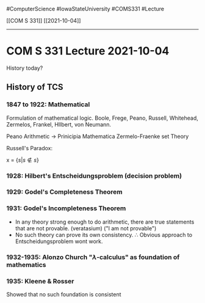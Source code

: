 #ComputerScience  #IowaStateUniversity  #COMS331 
#Lecture

[[COM S 331]] [[2021-10-04]]

---

# COM S 331 Lecture 2021-10-04

History today?

## History of TCS

### 1847 to 1922: Mathematical
Formulation of mathematical logic. 
Boole, Frege, Peano, Russell, Whitehead, Zermelos, Frankel, HIlbert, von Neumann.

Peano Arithmetic 
$\rightarrow$ Prinicipia Mathematica
Zermelo-Fraenke set Theory 


Russell's Paradox:

x = $\{s | s \notin s\}$

### 1928: Hilbert's Entscheidungsproblem (decision problem)

### 1929: Godel's Completeness Theorem

### 1931: Godel's Incompleteness Theorem

- In any theory strong enough to do arithmetic, there are true statements that are not provable. (veratasium) ("I am not provable")
- No such theory can prove its own consistency.
	$\therefore$ Obvious approach to Entscheidungsproblem wont work.
	
### 1932-1935: Alonzo Church "$\lambda$-calculus" as foundation of mathematics

### 1935: Kleene & Rosser
Showed that no such foundation is consistent 

